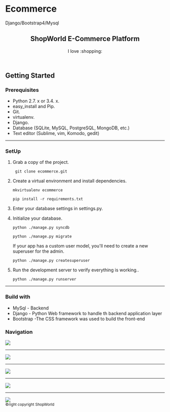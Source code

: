# Ecommerce
Django/Bootstrap4/Mysql
<!DOCTYPE>
<head>
 <link rel="stylesheet" href="https://stackpath.bootstrapcdn.com/bootstrap/4.4.1/css/bootstrap.min.css" integrity="sha384-Vkoo8x4CGsO3+Hhxv8T/Q5PaXtkKtu6ug5TOeNV6gBiFeWPGFN9MuhOf23Q9Ifjh" crossorigin="anonymous">
  </head>
<header>
<h2> ShopWorld E-Commerce Platform</h2>
  <p>I love :shopping:</p>
</header>
<body>
  <h2>Getting Started </h2>
  <section id="prereq">
    <h3>Prerequisites</h3>
    <ul>
    <li>Python 2.7. x or 3.4. x.</li>
    <li>easy_install and Pip.</li>
    <li>Git.</li>
    <li>virtualenv.</li>
    <li>Django.</li>
    <li>Database (SQLite, MySQL, PostgreSQL, MongoDB, etc.)</li>
    <li> Text editor (Sublime, vim, Komodo, gedit)</li>
    </ul>
  </section>
   <hr>
  <section id = "installation">
    <h3> SetUp </h3>
    <div id = "setup">
      <ol>
        <li>Grab a copy of the project.</li>
        <p><code> git clone ecommerce.git</code></p>
         <li>Create a virtual environment and install dependencies.</li>
        <p><code>mkvirtualenv ecommerce</code></p>
        <p><code>pip install -r requirements.txt </code></p>
        <li>Enter your database settings in settings.py.</li>
        <p></p>
        <li>Initialize your database.</li>
        <p> <code>python ./manage.py syncdb</code></p>
        <p><code>python ./manage.py migrate</code></p>
        <p>If your app has a custom user model, you'll need to create a new superuser for the admin.</p>
        <p><code>python ./manage.py createsuperuser</code></p>
         <li>Run the development server to verify everything is working..</li>
        <p> <code>python ./manage.py runserver</code></p>
      </ol>
      </ol>
    </div>
    
  </section>
 
  <hr>
  <section id= "build_with">
  <h3>Build with</h3>
  <div class = "build">
    <ul>
      <li>MySql - Backend</li>
      <li>Django - Python Web framework to handle th backend application layer</li>
      <li>Bootstrap -The CSS framework was used to build the front-end </li>
    </ul>
  </div>
  </section>
<h3>Navigation</h3>
<div class = "Home">
  <img src = "https://github.com/ViktoryiaStrylets/Ecommerce/blob/master/blog/static/blog/Annotation%202020-04-08%20125109.png">
</div>
<hr>
<div class = "Login">
  <img src = "https://github.com/ViktoryiaStrylets/Ecommerce/blob/master/blog/static/blog/LOGIN.png">
</div>
<hr>
<div class = "Search">
  <img src = "https://github.com/ViktoryiaStrylets/Ecommerce/blob/master/blog/static/blog/search_sort.png">
</div>
<hr>
<div class = "Cart">
  <img src = "https://github.com/ViktoryiaStrylets/Ecommerce/blob/master/blog/static/blog/CART.png">
</div>
<hr>
<div class = "Cart">
  <img src = "https://github.com/ViktoryiaStrylets/Ecommerce/blob/master/blog/static/blog/REVIEW.png">
</div>
<small>&copyright copyright ShopWorld</small>
</body>
